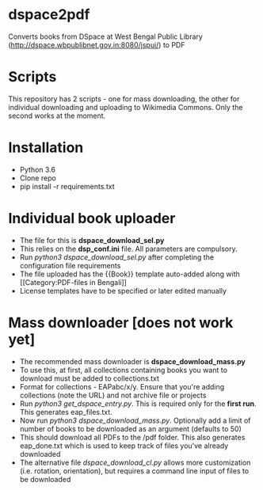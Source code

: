 # dspace2pdf
Converts books from DSpace at West Bengal Public Library (http://dspace.wbpublibnet.gov.in:8080/jspui/) to PDF

# Scripts
This repository has 2 scripts - one for mass downloading, the other for individual downloading and uploading to Wikimedia Commons. Only the second works at the moment.

# Installation
- Python 3.6
- Clone repo
- pip install -r requirements.txt 

# Individual book uploader

- The file for this is **dspace_download_sel.py**
- This relies on the **dsp_conf.ini** file. All parameters are compulsory.
- Run *python3 dspace_download_sel.py* after completing the configuration file requirements
- The file uploaded has the {{Book}} template auto-added along with [[Category:PDF-files in Bengali]]
- License templates have to be specified or later edited manually


# Mass downloader [does not work yet]

- The recommended mass downloader is **dspace_download_mass.py**
- To use this, at first, all collections containing books you want to download must be added to collections.txt
- Format for collections - EAPabc/x/y. Ensure that you're adding collections (note the URL) and not archive file or projects
- Run *python3 get_dspace_entry.py*. This is required only for the **first run**. This generates eap_files.txt.
- Now run *python3 dspace_download_mass.py*. Optionally add a limit of number of books to be downloaded as an argument (defaults to 50)
- This should download all PDFs to the /pdf folder. This also generates eap_done.txt which is used to keep track of files you've already downloaded
- The alternative file *dspace_download_cl.py* allows more customization (i.e. rotation, orientation), but requires a command line input of files to be downloaded
